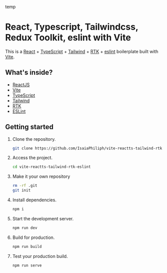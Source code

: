 temp
# React, Typescript, Tailwindcss, Redux Toolkit, eslint with Vite

This is a [React](https://reactjs.org) + [TypeScript](https://www.typescriptlang.org/) + [Tailwind](https://tailwindcss.com/) + [RTK](https://redux-toolkit.js.org/) + [eslint](https://eslint.org/) boilerplate built with [Vite](https://vitejs.dev).

## What's inside?

-   [ReactJS](https://reactjs.org)
-   [Vite](https://vitejs.dev)
-   [TypeScript](https://www.typescriptlang.org)
-   [Tailwind](https://tailwindcss.com/)
-   [RTK](https://redux-toolkit.js.org/)
-   [ESLint](https://eslint.org)

## Getting started

1. Clone the repository.

    ```bash
    git clone https://github.com/IsaiaPhiliph/vite-reactts-tailwind-rtk-eslint.git
    ```

2. Access the project.

    ```bash
    cd vite-reactts-tailwind-rtk-eslint
    ```

3. Make it your own repository

    ```bash
    rm -rf .git
    git init
    ```

4. Install dependencies.

    ```bash
    npm i
    ```

5. Start the development server.

    ```bash
    npm run dev
    ```

6. Build for production.

    ```bash
    npm run build
    ```

7. Test your production build.

    ```bash
    npm run serve
    ```
